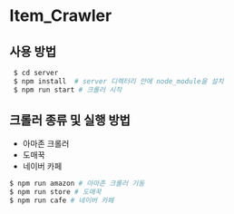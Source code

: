 # Item_Crawler

## 사용 방법
``` bash
 $ cd server
 $ npm install  # server 디렉터리 안에 node_module을 설치
 $ npm run start # 크롤러 시작
```

## 크롤러 종류 및 실행 방법
- 아마존 크롤러
- 도매꾹
- 네이버 카페

``` bash
$ npm run amazon # 아마존 크롤러 기동
$ npm run store # 도매꾹
$ npm run cafe # 네이버 카페
```
